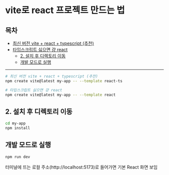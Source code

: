# vite로 react 프로젝트 만드는 법


<!-- TOC START -->

## 목차

- [최신 버전 vite + react + typescript (추천)](#최신-버전-vite-react-typescript-추천)
- [타입스크립트 싫으면 걍 react](#타입스크립트-싫으면-걍-react)
  - [2. 설치 후 디렉토리 이동](#2-설치-후-디렉토리-이동)
  - [개발 모드로 실행](#개발-모드로-실행)

---

<!-- TOC END -->


```bash
# 최신 버전 vite + react + typescript (추천)
npm create vite@latest my-app -- --template react-ts

# 타입스크립트 싫으면 걍 react
npm create vite@latest my-app -- --template react
```

## 2. 설치 후 디렉토리 이동

```bash
cd my-app
npm install
```

## 개발 모드로 실행

```bash
npm run dev
```

터미널에 뜨는 로컬 주소(http://localhost:5173)로 들어가면 기본 React 화면 보임
